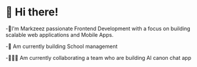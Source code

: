 # 👋 Hi there! 
-🌿I'm Markzeez passionate Frontend Development with a focus on building scalable web applications and Mobile Apps.

-🎤 Am currently building School management 

-🧑‍🤝‍🧑 Am currently collaborating a team who are building AI canon chat app

